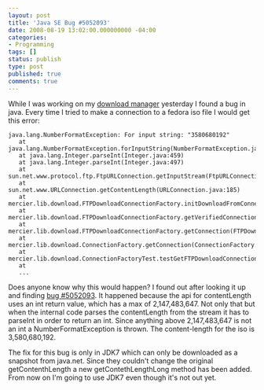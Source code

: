 ```yaml
---
layout: post
title: 'Java SE Bug #5052093'
date: 2008-08-19 13:02:00.000000000 -04:00
categories:
- Programming
tags: []
status: publish
type: post
published: true
comments: true
---
```

While I was working on my [download manager](http://code.google.com/p/delta-utilities/) yesterday I found a bug in java. Every time I tried to make a connection to a fedora iso file I would get this error:

```
java.lang.NumberFormatException: For input string: "3580680192"
   at java.lang.NumberFormatException.forInputString(NumberFormatException.java:48)
   at java.lang.Integer.parseInt(Integer.java:459)
   at java.lang.Integer.parseInt(Integer.java:497)
   at sun.net.www.protocol.ftp.FtpURLConnection.getInputStream(FtpURLConnection.java:398)
   at sun.net.www.URLConnection.getContentLength(URLConnection.java:185)
   at mercier.lib.download.FTPDownloadConnectionFactory.initDownloadFromConnection(FTPDownloadConnectionFactory.java:50)
   at mercier.lib.download.FTPDownloadConnectionFactory.getVerifiedConnection(FTPDownloadConnectionFactory.java:71)
   at mercier.lib.download.FTPDownloadConnectionFactory.getConnection(FTPDownloadConnectionFactory.java:88)
   at mercier.lib.download.ConnectionFactory.getConnection(ConnectionFactory.java:60)
   at mercier.lib.download.ConnectionFactoryTest.testGetFTPDownloadConnection(ConnectionFactoryTest.java:119)
   at
   ...
```

Does anyone know why this would happen? I found out after looking it up and finding [bug #5052093](http://bugs.sun.com/bugdatabase/view_bug.do?bug_id=5052093). It happened because the api for contentLength uses an int return value, which has a max of 2,147,483,647. Not only that but when the internal code parses the contentLength from the stream it has to parseInt in order to return an int. Since anything above 2,147,483,647 is not an int a NumberFormatException is thrown. The content-length for the iso is 3,580,680,192.

The fix for this bug is only in JDK7 which can only be downloaded as a snapshot from java.net. Since they couldn't change the original getContenthLength a new getContethLengthLong method has been added.  From now on I'm going to use JDK7 even though it's not out yet.
